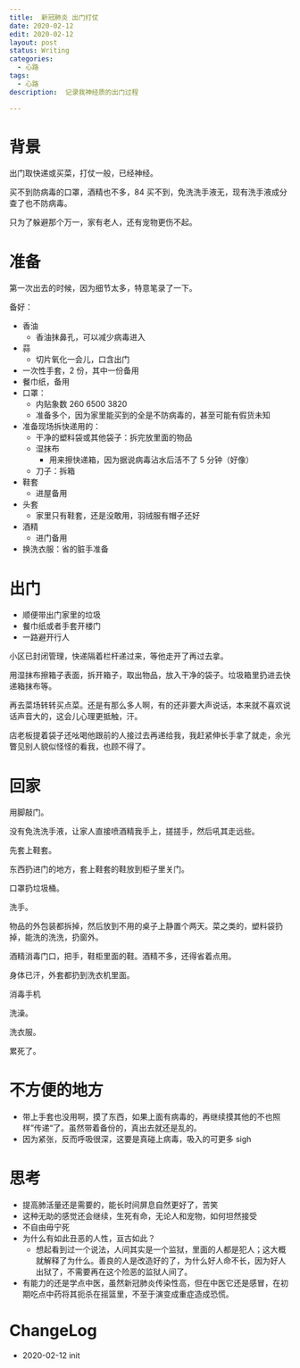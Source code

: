 ```yaml
---
title:  新冠肺炎 出门打仗
date: 2020-02-12
edit: 2020-02-12
layout: post
status: Writing
categories:
  - 心路
tags:
  - 心路
description:  记录我神经质的出门过程

---
```


# 背景

出门取快递或买菜，打仗一般，已经神经。

买不到防病毒的口罩，酒精也不多，84 买不到，免洗洗手液无，现有洗手液成分查了也不防病毒。

只为了躲避那个万一，家有老人，还有宠物更伤不起。

# 准备

第一次出去的时候，因为细节太多，特意笔录了一下。

备好：

- 香油
  - 香油抹鼻孔，可以减少病毒进入
- 蒜
  - 切片氧化一会儿，口含出门
- 一次性手套，2 份，其中一份备用
- 餐巾纸，备用
- 口罩：
  - 内贴象数 260 6500 3820
  - 准备多个，因为家里能买到的全是不防病毒的，甚至可能有假货未知
- 准备现场拆快递用的：
  - 干净的塑料袋或其他袋子：拆完放里面的物品
  - 湿抹布
    - 用来擦快递箱，因为据说病毒沾水后活不了 5 分钟（好像）
  - 刀子：拆箱
- 鞋套
  - 进屋备用
- 头套
  - 家里只有鞋套，还是没敢用，羽绒服有帽子还好
- 酒精
  - 进门备用
- 换洗衣服：省的脏手准备

# 出门

- 顺便带出门家里的垃圾
- 餐巾纸或者手套开楼门
- 一路避开行人

小区已封闭管理，快递隔着栏杆递过来，等他走开了再过去拿。

用湿抹布擦箱子表面，拆开箱子，取出物品，放入干净的袋子。垃圾箱里扔进去快递箱抹布等。

再去菜场转转买点菜。还是有那么多人啊，有的还非要大声说话，本来就不喜欢说话声音大的，这会儿心理更抵触，汗。

店老板提着袋子还吆喝他跟前的人接过去再递给我，我赶紧伸长手拿了就走，余光瞥见别人貌似怪怪的看我，也顾不得了。

# 回家

用脚敲门。

没有免洗洗手液，让家人直接喷酒精我手上，搓搓手，然后吼其走远些。

先套上鞋套。

东西扔进门的地方，套上鞋套的鞋放到柜子里关门。

口罩扔垃圾桶。

洗手。

物品的外包装都拆掉，然后放到不用的桌子上静置个两天。菜之类的，塑料袋扔掉，能洗的洗洗，扔窗外。

酒精消毒门口，把手，鞋柜里面的鞋。酒精不多，还得省着点用。

身体已汗，外套都扔到洗衣机里面。

消毒手机

洗澡。

洗衣服。

累死了。

# 不方便的地方

- 带上手套也没用啊，摸了东西，如果上面有病毒的，再继续摸其他的不也照样”传递“了。虽然带着备份的，真出去就还是乱的。
- 因为紧张，反而呼吸很深，这要是真碰上病毒，吸入的可更多 sigh

# 思考

- 提高肺活量还是需要的，能长时间屏息自然更好了，苦笑
- 这种无助的感觉还会继续，生死有命，无论人和宠物，如何坦然接受
- 不自由毋宁死
- 为什么有如此丑恶的人性，亘古如此？
  - 想起看到过一个说法，人间其实是一个监狱，里面的人都是犯人；这大概就解释了为什么。善良的人是改造好的了，为什么好人命不长，因为好人出狱了，不需要再在这个险恶的监狱人间了。
- 有能力的还是学点中医，虽然新冠肺炎传染性高，但在中医它还是感冒，在初期吃点中药将其扼杀在摇篮里，不至于演变成重症造成恐慌。

# ChangeLog
- 2020-02-12 init

